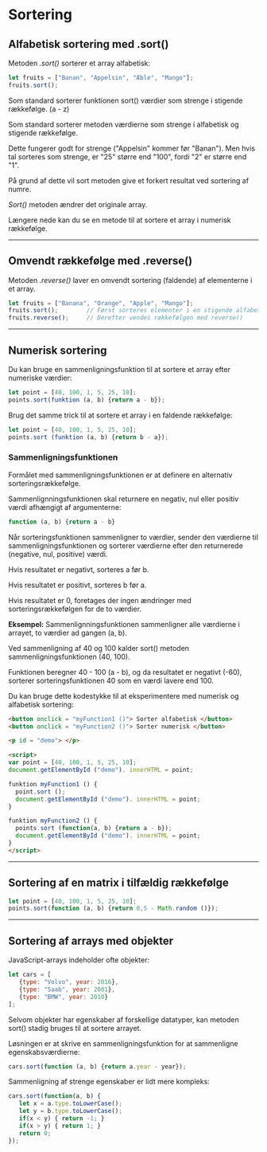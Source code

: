 # Sortering

## Alfabetisk sortering med .sort()
Metoden *.sort()* sorterer et array alfabetisk:
```js
let fruits = ["Banan", "Appelsin", "Æble", "Mango"];
fruits.sort();
```
Som standard sorterer funktionen sort() værdier som strenge i stigende rækkefølge. (a - z)

Som standard sorterer metoden værdierne som strenge i alfabetisk og stigende rækkefølge.

Dette fungerer godt for strenge ("Appelsin" kommer før "Banan"). Men hvis tal sorteres som strenge, er "25" større end "100", fordi "2" er større end "1".

På grund af dette vil sort metoden give et forkert resultat ved sortering af numre.

*Sort()* metoden ændrer det originale array.

Længere nede kan du se en metode til at sortere et array i numerisk rækkefølge.
___
## Omvendt rækkefølge med .reverse()

Metoden *.reverse()* laver en omvendt sortering (faldende) af elementerne i et array.
```js
let fruits = ["Banana", "Orange", "Apple", "Mango"];
fruits.sort();        // Først sorteres elementer i en stigende alfabetisk rækkefølge
fruits.reverse();     // Derefter vendes rækkefølgen med reverse()
```
___
## Numerisk sortering
Du kan bruge en sammenligningsfunktion til at sortere et array efter numeriske værdier:
```js
let point = [40, 100, 1, 5, 25, 10];
points.sort(funktion (a, b) {return a - b});
```
Brug det samme trick til at sortere et array i en faldende rækkefølge:
```js
let point = [40, 100, 1, 5, 25, 10];
points.sort (funktion (a, b) {return b - a});
```
### Sammenligningsfunktionen
Formålet med sammenligningsfunktionen er at definere en alternativ sorteringsrækkefølge.

Sammenlignningsfunktionen skal returnere en negativ, nul eller positiv værdi afhængigt af argumenterne:
```js
function (a, b) {return a - b}
```
Når sorteringsfunktionen sammenligner to værdier, sender den værdierne til sammenligningsfunktionen og sorterer værdierne efter den returnerede (negative, nul, positive) værdi.

Hvis resultatet er negativt, sorteres a før b.

Hvis resultatet er positivt, sorteres b før a.

Hvis resultatet er 0, foretages der ingen ændringer med sorteringsrækkefølgen for de to værdier.

**Eksempel:**
Sammenlignningsfunktionen sammenligner alle værdierne i arrayet, to værdier ad gangen (a, b).

Ved sammenligning af 40 og 100 kalder sort() metoden sammenligningsfunktionen (40, 100).

Funktionen beregner 40 - 100 (a - b), og da resultatet er negativt (-60), sorterer sorteringsfunktionen 40 som en værdi lavere end 100.

Du kan bruge dette kodestykke til at eksperimentere med numerisk og alfabetisk sortering:

```html
<button onclick = "myFunction1 ()"> Sorter alfabetisk </button>
<button onclick = "myFunction2 ()"> Sorter numerisk </button>

<p id = "demo"> </p>

<script>
var point = [40, 100, 1, 5, 25, 10];
document.getElementById ("demo"). innerHTML = point;

funktion myFunction1 () {
  point.sort ();
  document.getElementById ("demo"). innerHTML = point;
}

funktion myFunction2 () {
  points.sort (function(a, b) {return a - b});
  document.getElementById ("demo"). innerHTML = point;
}
</script>
```
___
## Sortering af en matrix i tilfældig rækkefølge
```js
let point = [40, 100, 1, 5, 25, 10];
points.sort(function (a, b) {return 0,5 - Math.random ()});
```
___
## Sortering af arrays med objekter
JavaScript-arrays indeholder ofte objekter:
```js
let cars = [
   {type: "Volvo", year: 2016},
   {type: "Saab", year: 2001},
   {type: "BMW", year: 2010}
];
```
Selvom objekter har egenskaber af forskellige datatyper, kan metoden sort() stadig bruges til at sortere arrayet.

Løsningen er at skrive en sammenligningsfunktion for at sammenligne egenskabsværdierne:
```js
cars.sort(function (a, b) {return a.year - year});
```
Sammenligning af strenge egenskaber er lidt mere kompleks:
```js
cars.sort(function(a, b) {
   let x = a.type.toLowerCase();
   let y = b.type.toLowerCase();
   if(x < y) { return -1; }
   if(x > y) { return 1; }
   return 0;
});
```